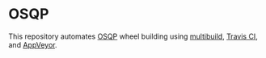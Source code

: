 # OSQP

This repository automates [OSQP](https://github.com/oxfordcontrol/osqp) wheel building using [multibuild](https://github.com/matthew-brett/multibuild), [Travis CI](https://travis-ci.org/oxfordcontrol/osqp-wheels), and [AppVeyor](https://ci.appveyor.com/project/bstellato/osqp-wheels).

<!-- [![Build Status](https://travis-ci.org/cvxopt/cvxopt-wheels.svg?branch=master)](https://travis-ci.org/cvxopt/cvxopt-wheels) -->
<!-- [![AppVeyor Build Status](https://ci.appveyor.com/api/projects/status/github/martinandersen/cvxopt-wheels?branch=master&svg=true)](https://ci.appveyor.com/project/martinandersen/cvxopt-wheels) -->
